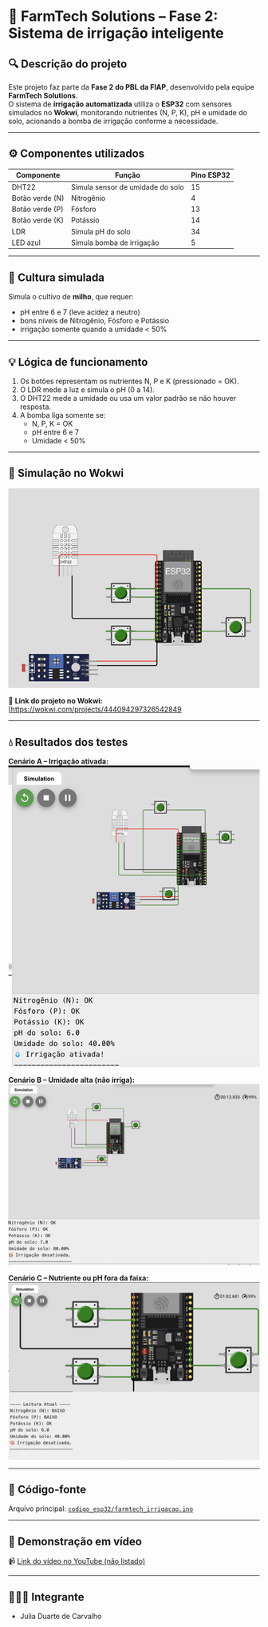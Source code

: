 # 🌾 FarmTech Solutions – Fase 2: Sistema de irrigação inteligente

## 🔍 Descrição do projeto
Este projeto faz parte da **Fase 2 do PBL da FIAP**, desenvolvido pela equipe **FarmTech Solutions**.  
O sistema de **irrigação automatizada** utiliza o **ESP32** com sensores simulados no **Wokwi**, monitorando nutrientes (N, P, K), pH e umidade do solo, acionando a bomba de irrigação conforme a necessidade.

---

## ⚙️ Componentes utilizados
| Componente | Função | Pino ESP32 |
|-------------|--------|------------|
| DHT22 | Simula sensor de umidade do solo | 15 |
| Botão verde (N) | Nitrogênio | 4 |
| Botão verde (P) | Fósforo | 13 |
| Botão verde (K) | Potássio | 14 |
| LDR | Simula pH do solo | 34 |
| LED azul | Simula bomba de irrigação | 5 |

---

## 🌿 Cultura simulada
Simula o cultivo de **milho**, que requer:
- pH entre 6 e 7 (leve acidez a neutro)  
- bons níveis de Nitrogênio, Fósforo e Potássio  
- irrigação somente quando a umidade < 50%

---

## 💡 Lógica de funcionamento
1. Os botões representam os nutrientes N, P e K (pressionado = OK).  
2. O LDR mede a luz e simula o pH (0 a 14).  
3. O DHT22 mede a umidade ou usa um valor padrão se não houver resposta.  
4. A bomba liga somente se:  
   - N, P, K = OK  
   - pH entre 6 e 7  
   - Umidade < 50%

---

## 🧰 Simulação no Wokwi
![Circuito no Wokwi](circuito/Circuito.png)

🔗 **Link do projeto no Wokwi:**  
[https://wokwi.com/projects/444094297326542849

---

## 💧 Resultados dos testes


**Cenário A – Irrigação ativada:**  
![Cenário A](circuito/CenarioA.png)

**Cenário B – Umidade alta (não irriga):**  
![Cenário B](circuito/CenarioBcorreto.png)

**Cenário C – Nutriente ou pH fora da faixa:**  
![Cenário C](circuito/CenarioC.png)

---

## 🧠 Código-fonte
Arquivo principal: [`codigo_esp32/farmtech_irrigacao.ino`](codigo_esp32/farmtech_irrigacao.ino)

---

## 🎥 Demonstração em vídeo
📹 [Link do vídeo no YouTube (não listado)](https://youtube.com)

---

## 👩🏻‍💻 Integrante
- Julia Duarte de Carvalho
